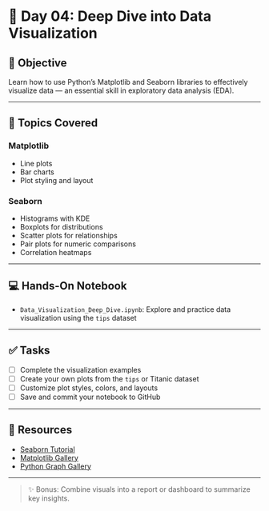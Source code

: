 # 📘 Day 04: Deep Dive into Data Visualization

## 🧠 Objective
Learn how to use Python’s Matplotlib and Seaborn libraries to effectively visualize data — an essential skill in exploratory data analysis (EDA).

---

## 📌 Topics Covered

### Matplotlib
- Line plots
- Bar charts
- Plot styling and layout

### Seaborn
- Histograms with KDE
- Boxplots for distributions
- Scatter plots for relationships
- Pair plots for numeric comparisons
- Correlation heatmaps

---

## 💻 Hands-On Notebook
- `Data_Visualization_Deep_Dive.ipynb`: Explore and practice data visualization using the `tips` dataset

---

## ✅ Tasks
- [ ] Complete the visualization examples
- [ ] Create your own plots from the `tips` or Titanic dataset
- [ ] Customize plot styles, colors, and layouts
- [ ] Save and commit your notebook to GitHub

---

## 🔗 Resources
- [Seaborn Tutorial](https://seaborn.pydata.org/tutorial.html)
- [Matplotlib Gallery](https://matplotlib.org/stable/gallery/index.html)
- [Python Graph Gallery](https://www.python-graph-gallery.com/)

---

> ✨ Bonus: Combine visuals into a report or dashboard to summarize key insights.
